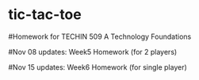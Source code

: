 # tic-tac-toe 

#Homework for TECHIN 509 A Technology Foundations

#Nov 08 updates: Week5 Homework (for 2 players)

#Nov 15 updates: Week6 Homework (for single player)
